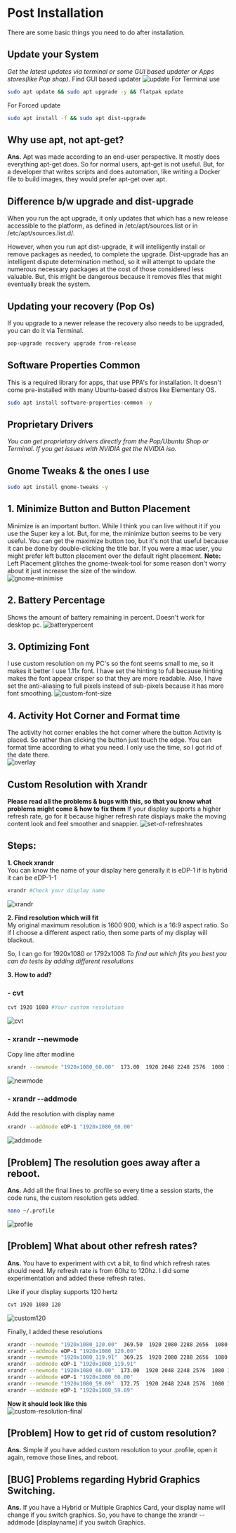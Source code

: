# Post Installation
There are some basic things you need to do after installation.

## Update your System
*Get the latest updates via terminal or some GUI based updater or Apps stores(like Pop shop).* 
Find GUI based updater 
![update](https://i.imgur.com/NvDMCzl.png) 
For Terminal use
```bash
sudo apt update && sudo apt upgrade -y && flatpak update
```
For Forced update
```bash
sudo apt install -f && sudo apt dist-upgrade
```
## Why use apt, not apt-get?
**Ans.** Apt was made according to an end-user perspective. It mostly does everything apt-get does. So for normal users, apt-get is not useful. But, for a developer that writes scripts and does automation, like writing a Docker file to build images, they would prefer apt-get over apt.

## Difference b/w upgrade and dist-upgrade
When you run the apt upgrade, it only updates that which has a new release accessible to the platform, as defined in /etc/apt/sources.list or in /etc/apt/sources.list.d/.  

However, when you run apt dist-upgrade, it will intelligently install or remove packages as needed, to complete the upgrade. Dist-upgrade has an intelligent dispute determination method, so it will attempt to update the numerous necessary packages at the cost of those considered less valuable. But, this might be dangerous because it removes files that might eventually break the system.

## Updating your recovery (Pop Os)
If you upgrade to a newer release the recovery also needs to be upgraded, you can do it via Terminal. 
```bash
pop-upgrade recovery upgrade from-release
```

## Software Properties Common
This is a required library for apps, that use PPA's for installation. It doesn't come pre-installed with many Ubuntu-based distros like Elementary OS.
```bash
sudo apt install software-properties-common -y
```

## Proprietary Drivers
*You can get proprietary drivers directly from the Pop/Ubuntu Shop or Terminal.* 
*If you get issues with NVIDIA get the NVIDIA iso.*

## Gnome Tweaks & the ones I use
```bash
sudo apt install gnome-tweaks -y
```

## 1. Minimize Button and Button Placement
Minimize is an important button. While I think you can live without it if you use the Super key a lot. But, for me, the minimize button seems to be very useful. 
You can get the maximize button too, but it's not that useful because it can be done by double-clicking the title bar.
If you were a mac user, you might prefer left button placement over the default right placement. 
**Note:** Left Placement glitches the gnome-tweak-tool for some reason don't worry about it just increase the size of the window.  
![gnome-minimise](https://i.imgur.com/9o78EMM.png)
## 2. Battery Percentage
Shows the amount of battery remaining in percent. Doesn't work for desktop pc. 
![batterypercent](https://i.imgur.com/6svaFEQ.png)
## 3. Optimizing Font
I use custom resolution on my PC's so the font seems small to me, so it makes it better I use 1.11x font. I have set the hinting to full because hinting makes the font appear crisper so that they are more readable. Also, I have set the anti-aliasing to full pixels instead of sub-pixels because it has more font smoothing. 
![custom-font-size](https://i.imgur.com/yjks4Of.png) 
## 4. Activity Hot Corner and Format time
The activity hot corner enables the hot corner where the button Activity is placed. So rather than clicking the button just touch the edge. 
You can format time according to what you need. I only use the time, so I got rid of the date there.  
![overlay](https://i.imgur.com/xfprNhY.png)  

## Custom Resolution with Xrandr
**Please read all the problems & bugs with this, so that you know what problems might come & how to fix them** 
If your display supports a higher refresh rate, go for it because higher refresh rate displays make the moving content look and feel smoother and snappier. 
![set-of-refreshrates](https://i.imgur.com/NQrnAYo.png)

## Steps:
**1. Check xrandr**  
You can know the name of your display here generally it is eDP-1 if is hybrid it can be eDP-1-1 
```bash
xrandr #Check your display name
```
![xrandr](https://i.imgur.com/QOM3hBH.png)
 
**2. Find resolution which will fit**  
My original maximum resolution is 1600 900, which is a 16:9 aspect ratio. So if I choose a different aspect ratio, then some parts of my display will blackout. 

So, I can go for 1920x1080 or 1792x1008 
*To find out which fits you best you can do tests by adding different resolutions*
 

**3. How to add?**
### - cvt
```bash
cvt 1920 1080 #Your custom resolution
```
![cvt](https://i.imgur.com/7c6eZNt.png)
### - xrandr --newmode
Copy line after modline
```bash
xrandr --newmode "1920x1080_60.00"  173.00  1920 2048 2248 2576  1080 1083 1088 1120 -hsync +vsync
```
![newmode](https://i.imgur.com/6vKmqCP.png)
### - xrandr --addmode
Add the resolution with display name
```bash
xrandr --addmode eDP-1 "1920x1080_60.00"
```
![addmode](https://i.imgur.com/OjG2SuT.png)

## [Problem] The resolution goes away after a reboot.
**Ans.** Add all the final lines to .profile so every time a session starts, the code runs, the custom resolution gets added.
```bash
nano ~/.profile
```
![profile](https://i.imgur.com/0IZ7glD.png)

## [Problem] What about other refresh rates? 
**Ans.** You have to experiment with cvt a bit, to find which refresh rates should need. My refresh rate is from 60hz to 120hz. I did some experimentation and added these refresh rates. 

Like if your display supports 120 hertz
```bash
cvt 1920 1080 120
```
![custom120](https://i.imgur.com/XzPRUoZ.png)

Finally, I added these resolutions
```bash
xrandr --newmode "1920x1080_120.00"  369.50  1920 2080 2288 2656  1080 1083 1088 1160 -hsync +vsync
xrandr --addmode eDP-1 "1920x1080_120.00"
xrandr --newmode "1920x1080_119.91"  369.25  1920 2080 2288 2656  1080 1083 1088 1160 -hsync +vsync
xrandr --addmode eDP-1 "1920x1080_119.91"
xrandr --newmode "1920x1080_60.00"  173.00  1920 2048 2248 2576  1080 1083 1088 1120 -hsync +vsync
xrandr --addmode eDP-1 "1920x1080_60.00"
xrandr --newmode "1920x1080_59.89"  172.75  1920 2048 2248 2576  1080 1083 1088 1120 -hsync +vsync
xrandr --addmode eDP-1 "1920x1080_59.89"
```

**Now it should look like this**  
![custom-resolution-final](https://i.imgur.com/8xftL67.png)

## [Problem] How to get rid of custom resolution?
**Ans.** Simple if you have added custom resolution to your .profile, open it again, remove those lines, and reboot.

## [BUG] Problems regarding Hybrid Graphics Switching.
**Ans.** If you have a Hybrid or Multiple Graphics Card, your display name will change if you switch graphics. So, you have to change the xrandr --addmode [displayname] if you switch Graphics.
